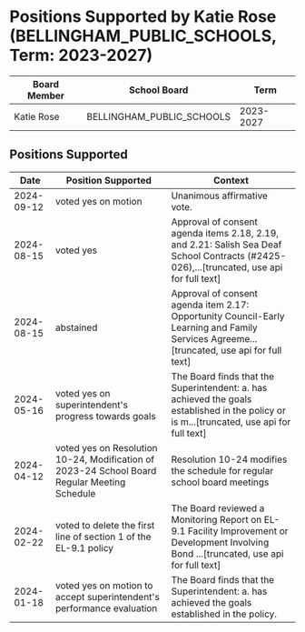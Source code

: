 # Positions Supported by Katie Rose (BELLINGHAM_PUBLIC_SCHOOLS, Term: 2023-2027)

| Board Member | School Board | Term |
|--------------|--------------|------|
| Katie Rose | BELLINGHAM_PUBLIC_SCHOOLS | 2023-2027 |

## Positions Supported

| Date       | Position Supported           | Context            |
|------------|------------------------------|--------------------|
| 2024-09-12 | voted yes on motion | Unanimous affirmative vote. |
| 2024-08-15 | voted yes | Approval of consent agenda items 2.18, 2.19, and 2.21: Salish Sea Deaf School Contracts (#2425-026),...[truncated, use api for full text] |
| 2024-08-15 | abstained | Approval of consent agenda item 2.17: Opportunity Council-Early Learning and Family Services Agreeme...[truncated, use api for full text] |
| 2024-05-16 | voted yes on superintendent's progress towards goals | The Board finds that the Superintendent: a. has achieved the goals established in the policy or is m...[truncated, use api for full text] |
| 2024-04-12 | voted yes on Resolution 10-24, Modification of 2023-24 School Board Regular Meeting Schedule | Resolution 10-24 modifies the schedule for regular school board meetings |
| 2024-02-22 | voted to delete the first line of section 1 of the EL-9.1 policy | The Board reviewed a Monitoring Report on EL-9.1 Facility Improvement or Development Involving Bond ...[truncated, use api for full text] |
| 2024-01-18 | voted yes on motion to accept superintendent's performance evaluation | The Board finds that the Superintendent: a. has achieved the goals established in the policy. |

